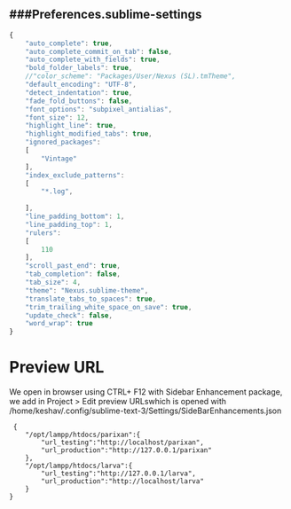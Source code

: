###Preferences.sublime-settings
-----------
```Javascript
{
	"auto_complete": true,
	"auto_complete_commit_on_tab": false,
	"auto_complete_with_fields": true,
	"bold_folder_labels": true,
	//"color_scheme": "Packages/User/Nexus (SL).tmTheme",
	"default_encoding": "UTF-8",
	"detect_indentation": true,
	"fade_fold_buttons": false,
	"font_options": "subpixel_antialias",
	"font_size": 12,
	"highlight_line": true,
	"highlight_modified_tabs": true,
	"ignored_packages":
	[
		"Vintage"
	],
	"index_exclude_patterns":
	[
		"*.log",
		
	],
	"line_padding_bottom": 1,
	"line_padding_top": 1,
	"rulers":
	[
		110
	],
	"scroll_past_end": true,
	"tab_completion": false,
	"tab_size": 4,
	"theme": "Nexus.sublime-theme",
	"translate_tabs_to_spaces": true,
	"trim_trailing_white_space_on_save": true,
	"update_check": false,
	"word_wrap": true
}
```

Preview URL 
====
We open in browser using CTRL+ F12 with  Sidebar Enhancement package, we add in 
Project > Edit preview URLswhich is opened with /home/keshav/.config/sublime-text-3/Settings/SideBarEnhancements.json

```
 {
    "/opt/lampp/htdocs/parixan":{
        "url_testing":"http://localhost/parixan",
        "url_production":"http://127.0.0.1/parixan"
    },
    "/opt/lampp/htdocs/larva":{
        "url_testing":"http://127.0.0.1/larva",
        "url_production":"http://localhost/larva"
    }
}

```
